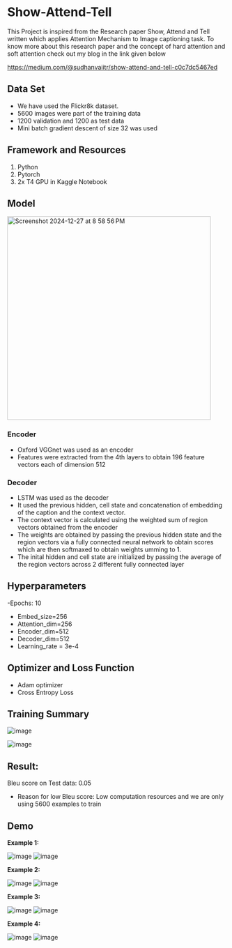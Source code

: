 # Show-Attend-Tell

This Project is inspired from the Research paper Show, Attend and Tell written which applies Attention Mechanism to Image captioning task. To know more about this research paper and the concept of hard attention and soft attention check out my blog 
in the link given below

https://medium.com/@sudhanvaiitr/show-attend-and-tell-c0c7dc5467ed

## Data Set
- We have used the Flickr8k dataset.
- 5600 images were part of the training data
- 1200 validation and 1200 as test data
- Mini batch gradient descent of size 32 was used

## Framework and Resources
1. Python
2. Pytorch
3. 2x T4 GPU in Kaggle Notebook

## Model

<img width="467" alt="Screenshot 2024-12-27 at 8 58 56 PM" src="https://github.com/user-attachments/assets/bd24b043-dfdc-41a6-b6a1-715ef1ee55e6" />

### Encoder

- Oxford VGGnet was used as an encoder
- Features were extracted from the 4th layers to obtain 196 feature vectors each of dimension 512

### Decoder

- LSTM was used as the decoder
- It used the previous hidden, cell state and concatenation of embedding of the caption and the context vector.
- The context vector is calculated using the weighted sum of region vectors obtained from the encoder
- The weights are obtained by passing the previous hidden state and the region vectors via a fully connected neural network to obtain scores which are then softmaxed to obtain weights umming to 1.
- The inital hidden and cell state are initialized by passing the average of the region vectors across 2 different fully connected layer


## Hyperparameters

-Epochs: 10
- Embed_size=256
- Attention_dim=256
- Encoder_dim=512
- Decoder_dim=512
- Learning_rate = 3e-4

## Optimizer and Loss Function

- Adam optimizer
- Cross Entropy Loss

## Training Summary


 ![image](https://github.com/user-attachments/assets/e4b5bb9b-6f86-442c-990e-62d811ed410d)
 

 ![image](https://github.com/user-attachments/assets/2b2e2493-08bf-4133-b418-cfc17127eef3)

## Result:
Bleu score on Test data: 0.05
- Reason for low Bleu score: Low computation resources and we are only using 5600 examples to train

## Demo

**Example 1:**

![image](https://github.com/user-attachments/assets/4bf63ab2-0359-41f8-a096-4a8063e6c319)
![image](https://github.com/user-attachments/assets/c17935de-6364-4768-b3d4-7f0a49782da2)


**Example 2:**

![image](https://github.com/user-attachments/assets/dfcf4098-a0f0-4452-848a-b52fb811620b)
![image](https://github.com/user-attachments/assets/f02c2227-ec26-412e-8a1b-0c7465a5c30c)



**Example 3:**

![image](https://github.com/user-attachments/assets/eccb26ff-9791-4b9d-b7c7-19fe8b10c4c9)
![image](https://github.com/user-attachments/assets/40952fcc-0903-4828-afe2-f4249a3bc2ad)





**Example 4:**

![image](https://github.com/user-attachments/assets/eef52491-5267-48a7-9729-cc47dc88648f)
![image](https://github.com/user-attachments/assets/373e7bd9-21a4-4b41-a103-c76ec96406b1)





 


